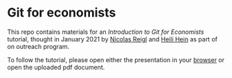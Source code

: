 # Git for economists

This repo contains materials for an *Introduction to Git for Economists* tutorial, thought in January 2021 by [Nicolas Reigl](https://nreigl.github.io/) and [Heili Hein](https://old.taltech.ee/tootajaotsing/?id=30052&kood=T0068247) as part of on outreach program.

To follow the tutorial, please open either the presentation in your [browser](https://github.com/nreigl/git-for-economists/blob/main/presentation.html) or open the uploaded pdf document.

